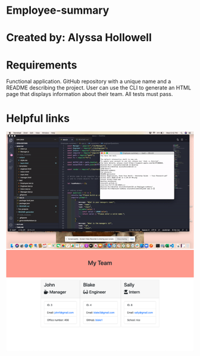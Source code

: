 # Employee-summary

# Created by: Alyssa Hollowell

# Requirements 
Functional application.
GitHub repository with a unique name and a README describing the project.
User can use the CLI to generate an HTML page that displays information about their team.
All tests must pass.

# Helpful links
![link](./video.gif)
![screenshot](./image/screenshot.png)



